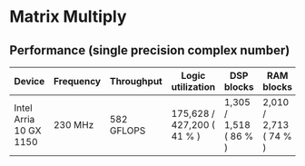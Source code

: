 # Matrix Multiply

## Performance (single precision complex number)

| Device | Frequency | Throughput | Logic utilization | DSP blocks | RAM blocks | Efficiency | Matrix Size | Device compiler |
| ------ | --------- | ---------- | ----------------- | ---------- | ---------- | -----------| ----------- | --------------- |
| Intel Arria 10 GX 1150 | 230 MHz | 582 GFLOPS | 175,628 / 427,200 ( 41 % ) | 1,305 / 1,518 ( 86 % ) | 2,010 / 2,713 ( 74 % ) | 97% DSP efficiency | A(10K,8K) * B(8K,4K) | aoc 19.4.0 (on s001-n137) |
